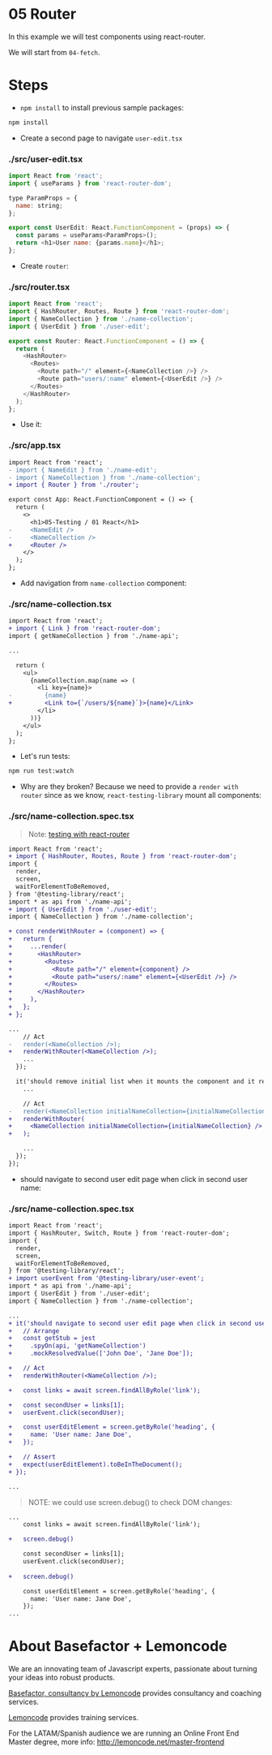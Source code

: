 # 05 Router

In this example we will test components using react-router.

We will start from `04-fetch`.

# Steps

- `npm install` to install previous sample packages:

```bash
npm install
```

- Create a second page to navigate `user-edit.tsx`

### ./src/user-edit.tsx

```javascript
import React from 'react';
import { useParams } from 'react-router-dom';

type ParamProps = {
  name: string;
};

export const UserEdit: React.FunctionComponent = (props) => {
  const params = useParams<ParamProps>();
  return <h1>User name: {params.name}</h1>;
};

```

- Create `router`:

### ./src/router.tsx

```javascript
import React from 'react';
import { HashRouter, Routes, Route } from 'react-router-dom';
import { NameCollection } from './name-collection';
import { UserEdit } from './user-edit';

export const Router: React.FunctionComponent = () => {
  return (
    <HashRouter>
      <Routes>
        <Route path="/" element={<NameCollection />} />
        <Route path="users/:name" element={<UserEdit />} />
      </Routes>
    </HashRouter>
  );
};

```

- Use it:

### ./src/app.tsx

```diff
import React from 'react';
- import { NameEdit } from './name-edit';
- import { NameCollection } from './name-collection';
+ import { Router } from './router';

export const App: React.FunctionComponent = () => {
  return (
    <>
      <h1>05-Testing / 01 React</h1>
-     <NameEdit />
-     <NameCollection />
+     <Router />
    </>
  );
};

```

- Add navigation from `name-collection` component:

### ./src/name-collection.tsx

```diff
import React from 'react';
+ import { Link } from 'react-router-dom';
import { getNameCollection } from './name-api';

...

  return (
    <ul>
      {nameCollection.map(name => (
        <li key={name}>
-         {name}
+         <Link to={`/users/${name}`}>{name}</Link>
        </li>
      ))}
    </ul>
  );
};

```

- Let's run tests:

```bash
npm run test:watch
```

- Why are they broken? Because we need to provide a `render with router` since as we know, `react-testing-library` mount all components:

### ./src/name-collection.spec.tsx

> Note: [testing with react-router](https://testing-library.com/docs/example-react-router)

```diff
import React from 'react';
+ import { HashRouter, Routes, Route } from 'react-router-dom';
import {
  render,
  screen,
  waitForElementToBeRemoved,
} from '@testing-library/react';
import * as api from './name-api';
+ import { UserEdit } from './user-edit';
import { NameCollection } from './name-collection';

+ const renderWithRouter = (component) => {
+   return {
+     ...render(
+       <HashRouter>
+         <Routes>
+           <Route path="/" element={component} />
+           <Route path="users/:name" element={<UserEdit />} />
+         </Routes>
+       </HashRouter>
+     ),
+   };
+ };

...
    // Act
-   render(<NameCollection />);
+   renderWithRouter(<NameCollection />);
    ...
  });

  it('should remove initial list when it mounts the component and it resolves the async call', async () => {
    ...

    // Act
-   render(<NameCollection initialNameCollection={initialNameCollection} />);
+   renderWithRouter(
+     <NameCollection initialNameCollection={initialNameCollection} />
+   );

    ...
  });
});

```

- should navigate to second user edit page when click in second user name:

### ./src/name-collection.spec.tsx

```diff
import React from 'react';
import { HashRouter, Switch, Route } from 'react-router-dom';
import {
  render,
  screen,
  waitForElementToBeRemoved,
} from '@testing-library/react';
+ import userEvent from '@testing-library/user-event';
import * as api from './name-api';
import { UserEdit } from './user-edit';
import { NameCollection } from './name-collection';

...
+ it('should navigate to second user edit page when click in second user name', async () => {
+   // Arrange
+   const getStub = jest
+     .spyOn(api, 'getNameCollection')
+     .mockResolvedValue(['John Doe', 'Jane Doe']);

+   // Act
+   renderWithRouter(<NameCollection />);

+   const links = await screen.findAllByRole('link');

+   const secondUser = links[1];
+   userEvent.click(secondUser);

+   const userEditElement = screen.getByRole('heading', {
+     name: 'User name: Jane Doe',
+   });

+   // Assert
+   expect(userEditElement).toBeInTheDocument();
+ });

...

```

> NOTE: we could use screen.debug() to check DOM changes:

```diff
...
    const links = await screen.findAllByRole('link');

+   screen.debug()

    const secondUser = links[1];
    userEvent.click(secondUser);
    
+   screen.debug()

    const userEditElement = screen.getByRole('heading', {
      name: 'User name: Jane Doe',
    });
...
```

# About Basefactor + Lemoncode

We are an innovating team of Javascript experts, passionate about turning your ideas into robust products.

[Basefactor, consultancy by Lemoncode](http://www.basefactor.com) provides consultancy and coaching services.

[Lemoncode](http://lemoncode.net/services/en/#en-home) provides training services.

For the LATAM/Spanish audience we are running an Online Front End Master degree, more info: http://lemoncode.net/master-frontend
